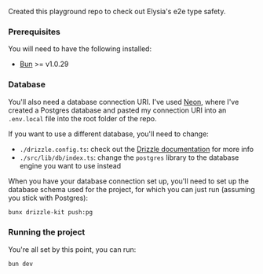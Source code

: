 Created this playground repo to check out Elysia's e2e type safety.

### Prerequisites

You will need to have the following installed:

- [Bun](https://bun.sh/) >= v1.0.29

### Database

You'll also need a database connection URI. I've used [Neon](https://neon.tech/), where I've created a Postgres database and pasted my connection URI into an `.env.local` file into the root folder of the repo.

If you want to use a different database, you'll need to change:

- `./drizzle.config.ts`: check out the [Drizzle documentation](https://orm.drizzle.team/kit-docs/conf) for more info
- `./src/lib/db/index.ts`: change the `postgres` library to the database engine you want to use instead

When you have your database connection set up, you'll need to set up the database schema used for the project, for which you can just run (assuming you stick with Postgres):

```bash
bunx drizzle-kit push:pg
```

### Running the project

You're all set by this point, you can run:

```bash
bun dev
```

